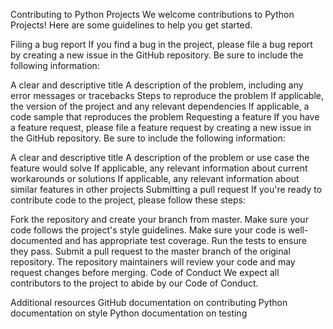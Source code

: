 Contributing to Python Projects
We welcome contributions to Python Projects! Here are some guidelines to help you get started.

Filing a bug report
If you find a bug in the project, please file a bug report by creating a new issue in the GitHub repository. Be sure to include the following information:

A clear and descriptive title
A description of the problem, including any error messages or tracebacks
Steps to reproduce the problem
If applicable, the version of the project and any relevant dependencies
If applicable, a code sample that reproduces the problem
Requesting a feature
If you have a feature request, please file a feature request by creating a new issue in the GitHub repository. Be sure to include the following information:

A clear and descriptive title
A description of the problem or use case the feature would solve
If applicable, any relevant information about current workarounds or solutions
If applicable, any relevant information about similar features in other projects
Submitting a pull request
If you're ready to contribute code to the project, please follow these steps:

Fork the repository and create your branch from master.
Make sure your code follows the project's style guidelines.
Make sure your code is well-documented and has appropriate test coverage.
Run the tests to ensure they pass.
Submit a pull request to the master branch of the original repository.
The repository maintainers will review your code and may request changes before merging.
Code of Conduct
We expect all contributors to the project to abide by our Code of Conduct.

Additional resources
GitHub documentation on contributing
Python documentation on style
Python documentation on testing
